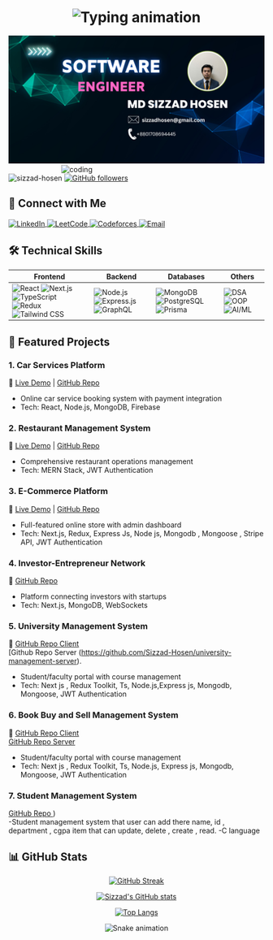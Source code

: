 <h1 align="center"> 
  <img src="https://readme-typing-svg.demolab.com?font=Fira+Code&size=30&duration=3000&pause=500&color=38BCF7&center=true&vCenter=true&width=500&lines=Hi+👋,+I'm+Md+Sizzad+Hosen;Software+Engineer+at+Shefra;Full+Stack+Developer;Problem+Solver" alt="Typing animation" />
</h1>

<div align="center">
  <img src="https://raw.githubusercontent.com/Sizzad-Hosen/Sizzad-Hosen/main/Md%20Sizzad%20Hosen%20(1).png" alt="Banner" width="600" />
</div>

<img align="right" alt="coding" width="400" src="https://camo.githubusercontent.com/10b2d4e80487e1d9cd086ce8619e15740a1bd22c6462f6be13df93ee684deb7b/68747470733a2f2f616e616c7974696373696e6469616d61672e636f6d2f77702d636f6e74656e742f75706c6f6164732f323031382f31322f646576656c6f7065722d6472696262626c652e676966">

<p align="left"> 
  <img src="https://komarev.com/ghpvc/?username=sizzad-hosen&label=Profile%20views&color=0e75b6&style=flat" alt="sizzad-hosen" /> 
  <a href="https://github.com/Sizzad-Hosen?tab=followers">
    <img src="https://img.shields.io/github/followers/Sizzad-Hosen?label=Followers&style=social" alt="GitHub followers">
  </a>
</p>

## 🔗 Connect with Me
<p align="left">
  <a href="https://www.linkedin.com/in/md-sizzad-hosen-5a2618301/" target="blank">
    <img align="center" src="https://img.shields.io/badge/LinkedIn-0077B5?style=for-the-badge&logo=linkedin&logoColor=white" alt="LinkedIn" />
  </a>
  <a href="https://leetcode.com/u/sizzadhosen/" target="blank">
    <img align="center" src="https://img.shields.io/badge/-LeetCode-FFA116?style=for-the-badge&logo=LeetCode&logoColor=black" alt="LeetCode" />
  </a>
  <a href="https://codeforces.com/profile/Sizzad_Hosen" target="blank">
    <img align="center" src="https://img.shields.io/badge/Codeforces-1F8ACB?style=for-the-badge&logo=codeforces&logoColor=white" alt="Codeforces" />
  </a>
  <a href="mailto:sizzadhosen@gmail.com" target="blank">
    <img align="center" src="https://img.shields.io/badge/Gmail-D14836?style=for-the-badge&logo=gmail&logoColor=white" alt="Email" />
  </a>
</p>

## 🛠️ Technical Skills
<div align="center">
  
| Frontend | Backend | Databases | Others |
|----------|---------|-----------|--------|
| ![React](https://img.shields.io/badge/React-20232A?style=for-the-badge&logo=react&logoColor=61DAFB) ![Next.js](https://img.shields.io/badge/Next.js-000000?style=for-the-badge&logo=nextdotjs&logoColor=white) ![TypeScript](https://img.shields.io/badge/TypeScript-007ACC?style=for-the-badge&logo=typescript&logoColor=white) ![Redux](https://img.shields.io/badge/Redux-593D88?style=for-the-badge&logo=redux&logoColor=white) ![Tailwind CSS](https://img.shields.io/badge/Tailwind_CSS-38B2AC?style=for-the-badge&logo=tailwind-css&logoColor=white) | ![Node.js](https://img.shields.io/badge/Node.js-339933?style=for-the-badge&logo=nodedotjs&logoColor=white) ![Express.js](https://img.shields.io/badge/Express.js-000000?style=for-the-badge&logo=express&logoColor=white) ![GraphQL](https://img.shields.io/badge/GraphQL-E10098?style=for-the-badge&logo=graphql&logoColor=white) | ![MongoDB](https://img.shields.io/badge/MongoDB-4EA94B?style=for-the-badge&logo=mongodb&logoColor=white) ![PostgreSQL](https://img.shields.io/badge/PostgreSQL-316192?style=for-the-badge&logo=postgresql&logoColor=white) ![Prisma](https://img.shields.io/badge/Prisma-3982CE?style=for-the-badge&logo=Prisma&logoColor=white) | ![DSA](https://img.shields.io/badge/DSA-FF6B00?style=for-the-badge&logo=leetcode&logoColor=white) ![OOP](https://img.shields.io/badge/OOP-FF6B00?style=for-the-badge&logo=java&logoColor=white) ![AI/ML](https://img.shields.io/badge/AI/ML-FF6B00?style=for-the-badge&logo=tensorflow&logoColor=white) |

</div>

## 🚀 Featured Projects

### 1. Car Services Platform
🔗 [Live Demo](https://car-doctor-website-346e1.web.app/) | [GitHub Repo](https://github.com/Sizzad-Hosen/car-doctor-server)  
- Online car service booking system with payment integration
- Tech: React, Node.js, MongoDB, Firebase

### 2. Restaurant Management System
🔗 [Live Demo](https://resturent-website-8f90d.web.app/) | [GitHub Repo](https://github.com/Sizzad-Hosen/resturent-server)  
- Comprehensive restaurant operations management
- Tech: MERN Stack, JWT Authentication

### 3. E-Commerce Platform
🔗 [Live Demo](https://bdshopping.vercel.app/) | [GitHub Repo](https://github.com/Sizzad-Hosen/mem-ecommerce-project)  
- Full-featured online store with admin dashboard
- Tech: Next.js, Redux, Express Js, Node js, Mongodb , Mongoose , Stripe API, JWT Authentication

### 4. Investor-Entrepreneur Network
🔗 [GitHub Repo](https://github.com/tanvirgeek/business-web-sizzad)  
- Platform connecting investors with startups
- Tech: Next.js, MongoDB, WebSockets

### 5. University Management System
🔗 [GitHub Repo Client](https://github.com/Sizzad-Hosen/university-management-client)  
   [Github Repo Server (https://github.com/Sizzad-Hosen/university-management-server).
- Student/faculty portal with course management
- Tech: Next js , Redux Toolkit, Ts, Node.js,Express js, Mongodb, Mongoose, JWT Authentication
### 6. Book Buy and Sell Management System
🔗 [GitHub Repo Client](https://github.com/Sizzad-Hosen/book-management-client)  
 [GitHub Repo Server](https://github.com/Sizzad-Hosen/book-management-dashboard-backend)  
- Student/faculty portal with course management
- Tech:  Next js , Redux Toolkit, Ts, Node.js, Express js, Mongodb, Mongoose, JWT Authentication
### 7. Student Management System
[GitHub Repo ](https://github.com/Sizzad-Hosen/student-management))  
-Student management system that user can add there name, id , department , cgpa item that can update, delete , create , read.
-C language 
## 📊 GitHub Stats
<div align="center">
  
[![GitHub Streak](https://streak-stats.demolab.com?user=Sizzad-Hosen&theme=radical&border_radius=5&mode=weekly)](https://git.io/streak-stats)

[![Sizzad's GitHub stats](https://github-readme-stats.vercel.app/api?username=Sizzad-Hosen&show_icons=true&theme=radical&include_all_commits=true)](https://github.com/Sizzad-Hosen)

[![Top Langs](https://github-readme-stats.vercel.app/api/top-langs/?username=Sizzad-Hosen&layout=compact&theme=radical)](https://github.com/Sizzad-Hosen)

</div>

<!-- Snake animation -->
<div align="center">
  <img src="https://raw.githubusercontent.com/Sizzad-Hosen/Sizzad-Hosen/output/github-contribution-grid-snake.svg" alt="Snake animation" />
</div>
